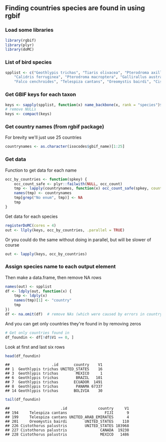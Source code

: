 ## Finding countries species are found in using rgbif

### Load some libraries


```r
library(rgbif)
library(plyr)
library(doMC)
```


### List of bird species


```r
spplist <- c("Geothlypis trichas", "Tiaris olivacea", "Pterodroma axillaris", 
    "Calidris ferruginea", "Pterodroma macroptera", "Gallirallus australis", 
    "Falco cenchroides", "Telespiza cantans", "Oreomystis bairdi", "Cistothorus palustris")
```


### Get GBIF keys for each taxon


```r
keys <- sapply(spplist, function(x) name_backbone(x, rank = "species")$usageKey)
# remove NULLs
keys <- compact(keys)
```


### Get country names (from rgbif package)

For brevity we'll just use 25 countries


```r
countrynames <- as.character(isocodes$gbif_name)[1:25]
```


### Get data

Function to get data for each name


```r
occ_by_countries <- function(spkey) {
    occ_count_safe <- plyr::failwith(NULL, occ_count)
    tmp <- lapply(countrynames, function(x) occ_count_safe(spkey, country = x))
    names(tmp) <- countrynames
    tmp[grep("No enum", tmp)] <- NA
    tmp
}
```


Get data for each species


```r
registerDoMC(cores = 4)
out <- llply(keys, occ_by_countries, .parallel = TRUE)
```


Or you could do the same without doing in parallel, but will be slower of course


```r
out <- lapply(keys, occ_by_countries)
```


### Assign species name to each output element

Then make a data.frame, then remove NA rows


```r
names(out) <- spplist
df <- ldply(out, function(x) {
    tmp <- ldply(x)
    names(tmp)[1] <- "country"
    tmp
})
df <- na.omit(df)  # remove NAs (which were caused by errors in country names)
```


And you can get only countries they're found in by removing zeros


```r
# Get only countries found in
df_foundin <- df[!df$V1 == 0, ]
```


Look at first and last six rows


```r
head(df_foundin)
```

```
##                   .id       country    V1
## 1  Geothlypis trichas UNITED_STATES    16
## 3  Geothlypis trichas        MEXICO     1
## 6  Geothlypis trichas        BRAZIL   101
## 7  Geothlypis trichas       ECUADOR  1491
## 8  Geothlypis trichas        PANAMA 67337
## 14 Geothlypis trichas       BOLIVIA    30
```

```r
tail(df_foundin)
```

```
##                       .id              country     V1
## 194     Telespiza cantans                 FIJI      9
## 199     Telespiza cantans UNITED_ARAB_EMIRATES      4
## 201     Oreomystis bairdi        UNITED_STATES    110
## 226 Cistothorus palustris        UNITED_STATES 183968
## 227 Cistothorus palustris               CANADA  19238
## 228 Cistothorus palustris               MEXICO   1486
```

